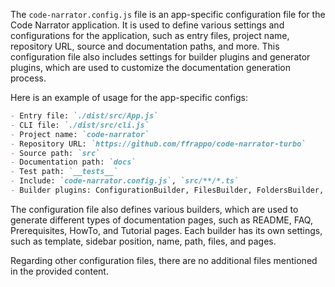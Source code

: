 The `code-narrator.config.js` file is an app-specific configuration file for the Code Narrator application. It is used to define various settings and configurations for the application, such as entry files, project name, repository URL, source and documentation paths, and more. This configuration file also includes settings for builder plugins and generator plugins, which are used to customize the documentation generation process.

Here is an example of usage for the app-specific configs:

```markdown
- Entry file: `./dist/src/App.js`
- CLI file: `./dist/src/cli.js`
- Project name: `code-narrator`
- Repository URL: `https://github.com/ffrappo/code-narrator-turbo`
- Source path: `src`
- Documentation path: `docs`
- Test path: `__tests__`
- Include: `code-narrator.config.js`, `src/**/*.ts`
- Builder plugins: ConfigurationBuilder, FilesBuilder, FoldersBuilder, UserDefinedBuilder
```

The configuration file also defines various builders, which are used to generate different types of documentation pages, such as README, FAQ, Prerequisites, HowTo, and Tutorial pages. Each builder has its own settings, such as template, sidebar position, name, path, files, and pages.

Regarding other configuration files, there are no additional files mentioned in the provided content.